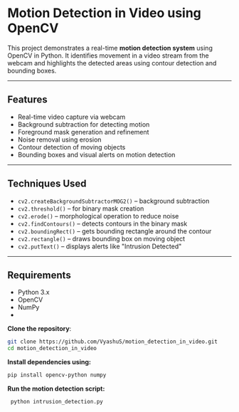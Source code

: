 #  Motion Detection in Video using OpenCV

This project demonstrates a real-time **motion detection system** using OpenCV in Python. It identifies movement in a video stream from the webcam and highlights the detected areas using contour detection and bounding boxes.

---

## Features

- Real-time video capture via webcam
- Background subtraction for detecting motion
- Foreground mask generation and refinement
- Noise removal using erosion
- Contour detection of moving objects
- Bounding boxes and visual alerts on motion detection

---

##  Techniques Used

- `cv2.createBackgroundSubtractorMOG2()` – background subtraction  
- `cv2.threshold()` – for binary mask creation  
- `cv2.erode()` – morphological operation to reduce noise  
- `cv2.findContours()` – detects contours in the binary mask  
- `cv2.boundingRect()` – gets bounding rectangle around the contour  
- `cv2.rectangle()` – draws bounding box on moving object  
- `cv2.putText()` – displays alerts like "Intrusion Detected"

---

## Requirements

- Python 3.x  
- OpenCV  
- NumPy
-   
**Clone the repository**:

   ```bash
   git clone https://github.com/VyashuS/motion_detection_in_video.git
   cd motion_detection_in_video
   ```
**Install dependencies using:**

```bash
pip install opencv-python numpy
```
**Run the motion detection script:**
```bash
 python intrusion_detection.py
```
